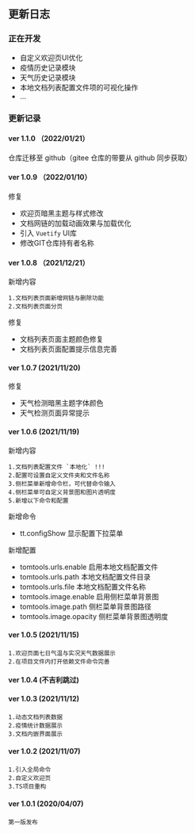 ## 更新日志

### 正在开发

- 自定义欢迎页UI优化
- 疫情历史记录模块
- 天气历史记录模块
- 本地文档列表配置文件项的可视化操作
- ...

### 更新记录


#### ver 1.1.0 （2022/01/21）

仓库迁移至 github（gitee 仓库的带要从 github 同步获取）

#### ver 1.0.9 （2022/01/10）

修复

- 欢迎页暗黑主题与样式修改
- 文档网链的加载动画效果与加载优化
- 引入 `Vuetify` UI库
- 修改GIT仓库持有者名称

#### ver 1.0.8 （2021/12/21）

新增内容

    1.文档列表页面新增网链与删除功能
    2.文档列表页面分页

修复

- 文档列表页面主题颜色修复
- 文档列表页面配置提示信息完善

#### ver 1.0.7 (2021/11/20)

修复

- 天气检测暗黑主题字体颜色
- 天气检测页面异常提示

#### ver 1.0.6 (2021/11/19)

新增内容

    1.文档列表配置文件 `本地化` !!!
    2.配置可设置自定义文件夹和文件名称
    3.侧栏菜单新增命令栏，可代替命令输入
    4.侧栏菜单可自定义背景图和图片透明度
    5.新增以下命令和配置

新增命令
- tt.configShow 显示配置下拉菜单

新增配置

- tomtools.urls.enable 启用本地文档配置文件
- tomtools.urls.path 本地文档配置文件目录
- tomtools.urls.file 本地文档配置文件名称
- tomtools.image.enable 启用侧栏菜单背景图
- tomtools.image.path 侧栏菜单背景图路径
- tomtools.image.opacity 侧栏菜单背景图透明度

#### ver 1.0.5 (2021/11/15)

    1.欢迎页面七日气温与实况天气数据展示
    2.在项目文件内打开依赖文件命令完善

#### ver 1.0.4 (不吉利跳过)

#### ver 1.0.3 (2021/11/12)

    1.动态文档列表数据
    2.疫情统计数据展示
    3.文档内嵌界面展示

#### ver 1.0.2 (2021/11/07)

    1.引入全局命令
    2.自定义欢迎页
    3.TS项目重构

#### ver 1.0.1 (2020/04/07)

    第一版发布
